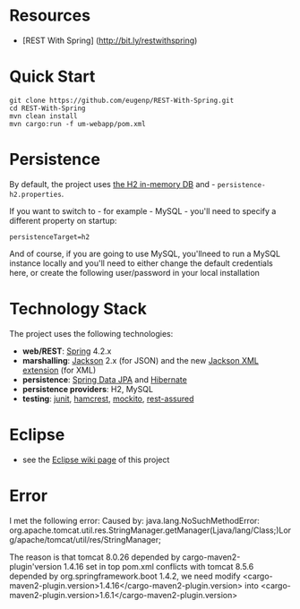 # Resources
- [REST With Spring] (http://bit.ly/restwithspring)


# Quick Start
```
git clone https://github.com/eugenp/REST-With-Spring.git
cd REST-With-Spring
mvn clean install
mvn cargo:run -f um-webapp/pom.xml
```


# Persistence
By default, the project uses [the H2 in-memory DB](http://www.h2database.com/html/main.html) and - `persistence-h2.properties`.

If you want to switch to - for example - MySQL - you'll need to specify a different property on startup:
```
persistenceTarget=h2
```
And of course, if you are going to use MySQL, you'llneed to run a MySQL instance locally and you'll need to either change the default credentials here, or create the following user/password in your local installation


# Technology Stack
The project uses the following technologies: <br/>
- **web/REST**: [Spring](http://www.springsource.org/) 4.2.x <br/>
- **marshalling**: [Jackson](https://github.com/FasterXML/jackson-databind) 2.x (for JSON) and the new  [Jackson XML extension](https://github.com/FasterXML/jackson-dataformat-xml) (for XML) <br/>
- **persistence**: [Spring Data JPA](http://www.springsource.org/spring-data/jpa) and [Hibernate](http://www.hibernate.org/) <br/>
- **persistence providers**: H2, MySQL
- **testing**: [junit](http://www.junit.org/), [hamcrest](http://code.google.com/p/hamcrest/), [mockito](http://code.google.com/p/mockito/), [rest-assured](http://code.google.com/p/rest-assured/) <br/>



# Eclipse
- see the [Eclipse wiki page](https://github.com/eugenp/REST-With-Spring/wiki/Eclipse:-Setup-and-Configuration) of this project

# Error
I met the following error:
Caused by: java.lang.NoSuchMethodError: org.apache.tomcat.util.res.StringManager.getManager(Ljava/lang/Class;)Lorg/apache/tomcat/util/res/StringManager;

The reason is that tomcat 8.0.26 depended by cargo-maven2-plugin'version 1.4.16 set in top pom.xml conflicts with tomcat 8.5.6 depended by org.springframework.boot 1.4.2,
we need modify
   <cargo-maven2-plugin.version>1.4.16</cargo-maven2-plugin.version> into <cargo-maven2-plugin.version>1.6.1</cargo-maven2-plugin.version>

